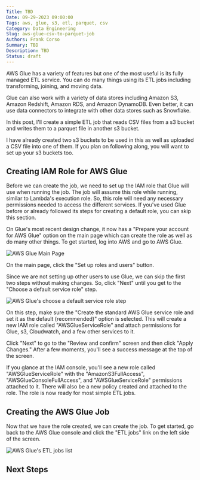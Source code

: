 ```yaml
---
Title: TBD
Date: 09-29-2023 09:00:00
Tags: aws, glue, s3, etl, parquet, csv
Category: Data Engineering
Slug: aws-glue-csv-to-parquet-job
Authors: Frank Corso
Summary: TBD
Description: TBD
Status: draft
---
```


AWS Glue has a variety of features but one of the most useful is its fully managed ETL service. You can do many things using its ETL jobs including transforming, joining, and moving data. 

Glue can also work with a variety of data stores including Amazon S3, Amazon Redshift, Amazon RDS, and Amazon DynamoDB. Even better, it can use data connectors to integrate with other data stores such as Snowflake.

In this post, I'll create a simple ETL job that reads CSV files from a s3 bucket and writes them to a parquet file in another s3 bucket. 

I have already created two s3 buckets to be used in this as well as uploaded a CSV file into one of them. If you plan on following along, you will want to set up your s3 buckets too.

## Creating IAM Role for AWS Glue

Before we can create the job, we need to set up the IAM role that Glue will use when running the job. The job will assume this role while running, similar to Lambda's execution role. So, this role will need any necessary permissions needed to access the different services. If you've used Glue before or already followed its steps for creating a default role, you can skip this section.

On Glue's most recent design change, it now has a "Prepare your account for AWS Glue" option on the main page which can create the role as well as do many other things. To get started, log into AWS and go to AWS Glue.

![AWS Glue Main Page](/images/aws-glue-csv-to-parquet/aws-glue-landing-page.png)

On the main page, click the "Set up roles and users" button.

Since we are not setting up other users to use Glue, we can skip the first two steps without making changes. So, click "Next" until you get to the "Choose a default service role" step.

![AWS Glue's choose a default service role step](/images/aws-glue-csv-to-parquet/aws-glue-choose-default-service-role.png)

On this step, make sure the "Create the standard AWS Glue service role and set it as the default (recommended)" option is selected. This will create a new IAM role called "AWSGlueServiceRole" and attach permissions for Glue, s3, Cloudwatch, and a few other services to it.

Click "Next" to go to the "Review and confirm" screen and then click "Apply Changes." After a few moments, you'll see a success message at the top of the screen.

If you glance at the IAM console, you'll see a new role called "AWSGlueServiceRole" with the "AmazonS3FullAccess", "AWSGlueConsoleFullAccess", and "AWSGlueServiceRole" permissions attached to it. There will also be a new policy created and attached to the role. The role is now ready for most simple ETL jobs.

## Creating the AWS Glue Job

Now that we have the role created, we can create the job. To get started, go back to the AWS Glue console and click the "ETL jobs" link on the left side of the screen.

![AWS Glue's ETL jobs list](/images/aws-glue-csv-to-parquet/aws-glue-etl-jobs-list.png)

## Next Steps
